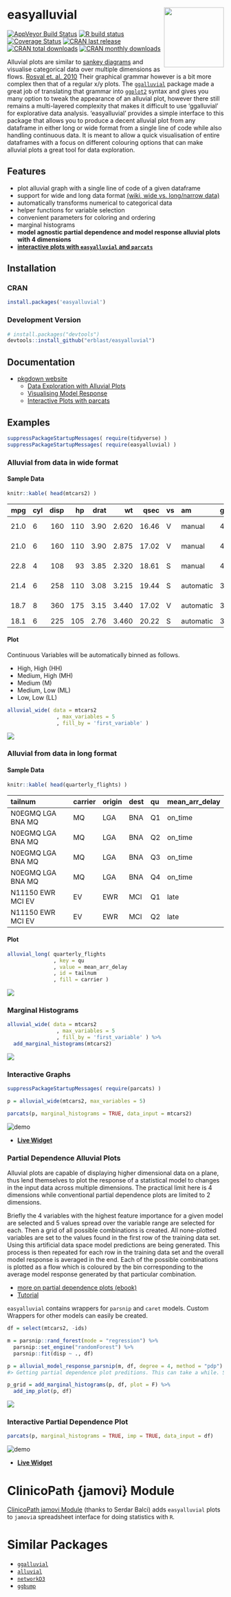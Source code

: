 
<!-- README.md is generated from README.Rmd. Please edit that file -->

# easyalluvial <a href='https://erblast.github.io/easyalluvial'><img src='man/figures/logo.png' align="right" height="139" /></a>

[![AppVeyor Build
Status](https://ci.appveyor.com/api/projects/status/github/erblast/easyalluvial?branch=master&svg=true)](https://ci.appveyor.com/project/erblast/easyalluvial)
[![R build
status](https://github.com/erblast/easyalluvial/workflows/R-CMD-check/badge.svg)](https://github.com/erblast/easyalluvial/actions)
[![Coverage
Status](https://img.shields.io/codecov/c/github/erblast/easyalluvial/master.svg)](https://codecov.io/github/erblast/easyalluvial?branch=master)
[![CRAN last
release](https://www.r-pkg.org/badges/last-release/easyalluvial)](https://CRAN.R-project.org/package=easyalluvial)
[![CRAN total
downloads](https://cranlogs.r-pkg.org/badges/grand-total/easyalluvial)](https://CRAN.R-project.org/package=easyalluvial)
[![CRAN monthly
downloads](https://cranlogs.r-pkg.org/badges/easyalluvial)](https://CRAN.R-project.org/package=easyalluvial)

Alluvial plots are similar to [sankey
diagrams](https://en.wikipedia.org/wiki/Sankey_diagram) and visualise
categorical data over multiple dimensions as flows. [Rosval et.
al. 2010](https://journals.plos.org/plosone/article?id=10.1371/journal.pone.0008694)
Their graphical grammar however is a bit more complex then that of a
regular x/y plots. The
[`ggalluvial`](http://corybrunson.github.io/ggalluvial/) package made a
great job of translating that grammar into
[`ggplot2`](https://github.com/tidyverse/ggplot2) syntax and gives you
many option to tweak the appearance of an alluvial plot, however there
still remains a multi-layered complexity that makes it difficult to use
‘ggalluvial’ for explorative data analysis. ‘easyalluvial’ provides a
simple interface to this package that allows you to produce a decent
alluvial plot from any dataframe in either long or wide format from a
single line of code while also handling continuous data. It is meant to
allow a quick visualisation of entire dataframes with a focus on
different colouring options that can make alluvial plots a great tool
for data exploration.

## Features

-   plot alluvial graph with a single line of code of a given dataframe
-   support for wide and long data format [(wiki, wide vs. long/narrow
    data)](https://en.wikipedia.org/wiki/Wide_and_narrow_data)
-   automatically transforms numerical to categorical data
-   helper functions for variable selection
-   convenient parameters for coloring and ordering
-   marginal histograms
-   **model agnostic partial dependence and model response alluvial
    plots with 4 dimensions**
-   **[interactive plots with `easyalluvial` and
    `parcats`](https://erblast.github.io/parcats/articles/parcats.html)**

## Installation

### CRAN

``` r
install.packages('easyalluvial')
```

### Development Version

``` r
# install.packages("devtools")
devtools::install_github("erblast/easyalluvial")
```

## Documentation

-   [pkgdown website](https://erblast.github.io/easyalluvial/)
    -   [Data Exploration with Alluvial
        Plots](https://erblast.github.io/easyalluvial/articles/data_exploration.html)
    -   [Visualising Model
        Response](https://erblast.github.io/easyalluvial/articles/model_response.html)
    -   [Interactive Plots with
        parcats](https://erblast.github.io/easyalluvial/articles/parcats.html)

## Examples

``` r
suppressPackageStartupMessages( require(tidyverse) )
suppressPackageStartupMessages( require(easyalluvial) )
```

### Alluvial from data in wide format

#### Sample Data

``` r
knitr::kable( head(mtcars2) )
```

|  mpg | cyl | disp |  hp | drat |    wt |  qsec | vs  | am        | gear | carb | ids               |
|-----:|:----|-----:|----:|-----:|------:|------:|:----|:----------|:-----|:-----|:------------------|
| 21.0 | 6   |  160 | 110 | 3.90 | 2.620 | 16.46 | V   | manual    | 4    | 4    | Mazda RX4         |
| 21.0 | 6   |  160 | 110 | 3.90 | 2.875 | 17.02 | V   | manual    | 4    | 4    | Mazda RX4 Wag     |
| 22.8 | 4   |  108 |  93 | 3.85 | 2.320 | 18.61 | S   | manual    | 4    | 1    | Datsun 710        |
| 21.4 | 6   |  258 | 110 | 3.08 | 3.215 | 19.44 | S   | automatic | 3    | 1    | Hornet 4 Drive    |
| 18.7 | 8   |  360 | 175 | 3.15 | 3.440 | 17.02 | V   | automatic | 3    | 2    | Hornet Sportabout |
| 18.1 | 6   |  225 | 105 | 2.76 | 3.460 | 20.22 | S   | automatic | 3    | 1    | Valiant           |

#### Plot

Continuous Variables will be automatically binned as follows.

-   High, High (HH)
-   Medium, High (MH)
-   Medium (M)
-   Medium, Low (ML)
-   Low, Low (LL)

``` r
alluvial_wide( data = mtcars2
                , max_variables = 5
                , fill_by = 'first_variable' )
```

![](man/figures/README-wide_plot-1.png)<!-- -->

### Alluvial from data in long format

#### Sample Data

``` r
knitr::kable( head(quarterly_flights) )
```

| tailnum           | carrier | origin | dest | qu  | mean\_arr\_delay |
|:------------------|:--------|:-------|:-----|:----|:-----------------|
| N0EGMQ LGA BNA MQ | MQ      | LGA    | BNA  | Q1  | on\_time         |
| N0EGMQ LGA BNA MQ | MQ      | LGA    | BNA  | Q2  | on\_time         |
| N0EGMQ LGA BNA MQ | MQ      | LGA    | BNA  | Q3  | on\_time         |
| N0EGMQ LGA BNA MQ | MQ      | LGA    | BNA  | Q4  | on\_time         |
| N11150 EWR MCI EV | EV      | EWR    | MCI  | Q1  | late             |
| N11150 EWR MCI EV | EV      | EWR    | MCI  | Q2  | late             |

#### Plot

``` r
alluvial_long( quarterly_flights
               , key = qu
               , value = mean_arr_delay
               , id = tailnum
               , fill = carrier )
```

![](man/figures/README-plot_long-1.png)<!-- -->

### Marginal Histograms

``` r
alluvial_wide( data = mtcars2
                , max_variables = 5
                , fill_by = 'first_variable' ) %>%
  add_marginal_histograms(mtcars2)
```

![](man/figures/README-unnamed-chunk-3-1.png)<!-- -->

### Interactive Graphs

``` r
suppressPackageStartupMessages( require(parcats) )

p = alluvial_wide(mtcars2, max_variables = 5)

parcats(p, marginal_histograms = TRUE, data_input = mtcars2)
```

![demo](https://raw.githubusercontent.com/erblast/parcats/master/man/figures/demo1.gif)

-   **[Live
    Widget](https://erblast.github.io/parcats/articles/parcats.html)**

### Partial Dependence Alluvial Plots

Alluvial plots are capable of displaying higher dimensional data on a
plane, thus lend themselves to plot the response of a statistical model
to changes in the input data across multiple dimensions. The practical
limit here is 4 dimensions while conventional partial dependence plots
are limited to 2 dimensions.

Briefly the 4 variables with the highest feature importance for a given
model are selected and 5 values spread over the variable range are
selected for each. Then a grid of all possible combinations is created.
All none-plotted variables are set to the values found in the first row
of the training data set. Using this artificial data space model
predictions are being generated. This process is then repeated for each
row in the training data set and the overall model response is averaged
in the end. Each of the possible combinations is plotted as a flow which
is coloured by the bin corresponding to the average model response
generated by that particular combination.

-   [more on partial dependence plots
    (ebook)](https://christophm.github.io/interpretable-ml-book/)
-   [Tutorial](https://www.datisticsblog.com/2019/04/visualising-model-response-with-easyalluvial/)

`easyalluvial` contains wrappers for `parsnip` and `caret` models.
Custom Wrappers for other models can easily be created.

``` r
df = select(mtcars2, -ids)

m = parsnip::rand_forest(mode = "regression") %>%
  parsnip::set_engine("randomForest") %>%
  parsnip::fit(disp ~ ., df)

p = alluvial_model_response_parsnip(m, df, degree = 4, method = "pdp")
#> Getting partial dependence plot preditions. This can take a while. See easyalluvial::get_pdp_predictions() `Details` on how to use multiprocessing

p_grid = add_marginal_histograms(p, df, plot = F) %>%
  add_imp_plot(p, df)
```

![](man/figures/README-unnamed-chunk-5-1.png)<!-- -->

### Interactive Partial Dependence Plot

``` r
parcats(p, marginal_histograms = TRUE, imp = TRUE, data_input = df)
```

![demo](https://raw.githubusercontent.com/erblast/parcats/master/man/figures/demo2.gif)
- **[Live
Widget](https://erblast.github.io/parcats/articles/parcats.html)**

# ClinicoPath {jamovi} Module

[ClinicoPath jamovi
Module](https://github.com/sbalci/ClinicoPathJamoviModule) (thanks to
Serdar Balci) adds `easyalluvial` plots to `jamovi`a spreadsheet
interface for doing statistics with `R`.

# Similar Packages

-   [`ggalluvial`](https://github.com/corybrunson/ggalluvial/)
-   [`alluvial`](https://github.com/mbojan/alluvial)
-   [`networkD3`](https://github.com/christophergandrud/networkD3)
-   [`ggbump`](https://github.com/davidsjoberg/ggbump)
